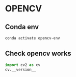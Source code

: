 # OPENCV

## Conda env
```bash
conda activate opencv-env
```

## Check opencv works
```python
import cv2 as cv
cv.__version__
```

